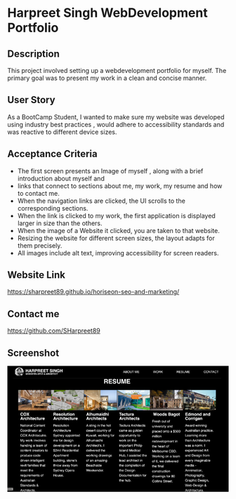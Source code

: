 # Harpreet Singh WebDevelopment Portfolio

## Description

This project involved setting up a webdevelopment portfolio for myself. The primary goal was to present my work in a clean and concise manner. 

## User Story

As a BootCamp Student, I wanted to make sure my website was developed using industry best practices , would adhere to accessibility standards and was reactive to different device sizes.

## Acceptance Criteria

- The first screen presents an Image of myself , along with a brief introduction about myself and 
- links that connect to sections about me, my work, my resume and how to contact me.
- When the navigation links are clicked, the UI scrolls to the corresponding sections.
- When the link is clicked to my work, the first application is displayed larger in size than the others.
- When the image of a Website it clicked, you are taken to that website.
- Resizing the website for different screen sizes, the layout adapts for them precisely.
- All images include alt text, improving accessibility for screen readers.

## Website Link

https://sharpreet89.github.io/horiseon-seo-and-marketing/

## Contact me

https://github.com/SHarpreet89

## Screenshot

![Alt text](./assets/images/Website%20Image.png)
